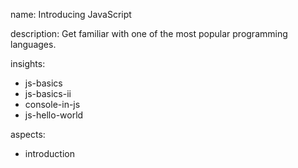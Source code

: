 name: Introducing JavaScript

description: Get familiar with one of the most popular programming languages.

insights:
  - js-basics
  - js-basics-ii
  - console-in-js
  - js-hello-world

aspects:
  - introduction
